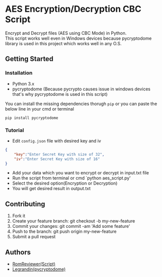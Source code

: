 # AES Encryption/Decryption CBC Script 
Encrypt and Decrypt files (AES using CBC Mode) in Python. </br>
This script works well even in Windows devices because pycryptodome library is used in this project which works well in any O.S. 
## Getting Started

### Installation
* Python 3.x
* pycryptodome (Because pycrypto causes issue in windows devices that's why pycryptodome is used in this script)

You can install the missing dependencies thorugh `pip` or you can paste the below line in your cmd or terminal

`pip install pycryptodome`

### Tutorial
* Edit `config.json` file with desired key and iv
```json
{
    "key":"Enter Secret Key with size of 32",
    "iv":"Enter Secret Key with size of 16"
}
```
* Add your data which you want to encrypt or decrypt in input.txt file
* Run the script from terminal or cmd
`python aes_script.py'
* Select the desired option(Encryption or Decryption)
* You will get desired result in output.txt

## Contributing

1. Fork it
2. Create your feature branch: git checkout -b my-new-feature
3. Commit your changes: git commit -am 'Add some feature'
4. Push to the branch: git push origin my-new-feature
5. Submit a pull request

## Authors
* [RomReviewer(Script)](https://github.com/romreviewer)
* [Legrandin(pycryptodome)](https://github.com/Legrandin)
